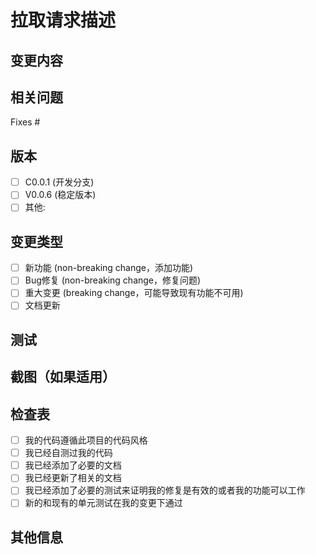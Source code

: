 # 拉取请求描述

## 变更内容
<!-- 详细描述此PR的内容和目的 -->

## 相关问题
<!-- 列出与此PR相关的问题（如果有）-->
Fixes #

## 版本
<!-- 标记此PR适用的版本 -->
- [ ] C0.0.1 (开发分支)
- [ ] V0.0.6 (稳定版本) 
- [ ] 其他: 

## 变更类型
<!-- 勾选适用的选项 -->
- [ ] 新功能 (non-breaking change，添加功能)
- [ ] Bug修复 (non-breaking change，修复问题)
- [ ] 重大变更 (breaking change，可能导致现有功能不可用)
- [ ] 文档更新

## 测试
<!-- 描述你如何测试你的变更 -->

## 截图（如果适用）
<!-- 添加截图以帮助解释你的变更 -->

## 检查表
<!-- 提交PR前请确保完成以下项目 -->
- [ ] 我的代码遵循此项目的代码风格
- [ ] 我已经自测过我的代码
- [ ] 我已经添加了必要的文档
- [ ] 我已经更新了相关的文档
- [ ] 我已经添加了必要的测试来证明我的修复是有效的或者我的功能可以工作
- [ ] 新的和现有的单元测试在我的变更下通过

## 其他信息
<!-- 任何其他有关此PR的信息 --> 
